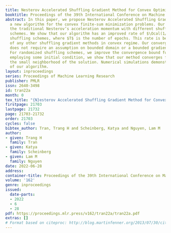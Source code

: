 ```yaml
---
title: Nesterov Accelerated Shuffling Gradient Method for Convex Optimization
booktitle: Proceedings of the 39th International Conference on Machine Learning
abstract: In this paper, we propose Nesterov Accelerated Shuffling Gradient (NASG),
  a new algorithm for the convex finite-sum minimization problems. Our method integrates
  the traditional Nesterov’s acceleration momentum with different shuffling sampling
  schemes. We show that our algorithm has an improved rate of $\Ocal(1/T)$ using unified
  shuffling schemes, where $T$ is the number of epochs. This rate is better than that
  of any other shuffling gradient methods in convex regime. Our convergence analysis
  does not require an assumption on bounded domain or a bounded gradient condition.
  For randomized shuffling schemes, we improve the convergence bound further. When
  employing some initial condition, we show that our method converges faster near
  the small neighborhood of the solution. Numerical simulations demonstrate the efficiency
  of our algorithm.
layout: inproceedings
series: Proceedings of Machine Learning Research
publisher: PMLR
issn: 2640-3498
id: tran22a
month: 0
tex_title: "{N}esterov Accelerated Shuffling Gradient Method for Convex Optimization"
firstpage: 21703
lastpage: 21732
page: 21703-21732
order: 21703
cycles: false
bibtex_author: Tran, Trang H and Scheinberg, Katya and Nguyen, Lam M
author:
- given: Trang H
  family: Tran
- given: Katya
  family: Scheinberg
- given: Lam M
  family: Nguyen
date: 2022-06-28
address:
container-title: Proceedings of the 39th International Conference on Machine Learning
volume: '162'
genre: inproceedings
issued:
  date-parts:
  - 2022
  - 6
  - 28
pdf: https://proceedings.mlr.press/v162/tran22a/tran22a.pdf
extras: []
# Format based on citeproc: http://blog.martinfenner.org/2013/07/30/citeproc-yaml-for-bibliographies/
---
```


